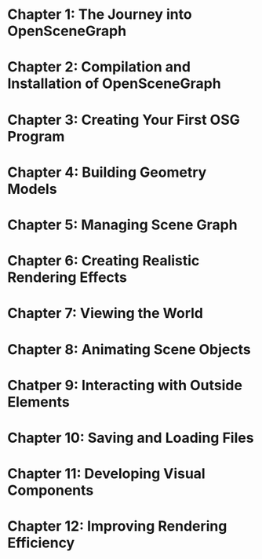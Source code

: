 # Chapter 1: The Journey into OpenSceneGraph

# Chapter 2: Compilation and Installation of OpenSceneGraph

# Chapter 3: Creating Your First OSG Program

# Chapter 4: Building Geometry Models

# Chapter 5: Managing Scene Graph

# Chapter 6: Creating Realistic Rendering Effects

# Chapter 7: Viewing the World

# Chapter 8: Animating Scene Objects

# Chatper 9: Interacting with Outside Elements

# Chapter 10: Saving and Loading Files

# Chapter 11: Developing Visual Components

# Chapter 12: Improving Rendering Efficiency